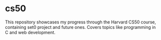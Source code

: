 # cs50
This repository showcases my progress through the Harvard CS50 course, containing set0 project and future ones. Covers topics like programming in C and web development.
